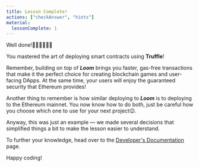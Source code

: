 ```yaml
---
title: Lesson Complete!
actions: ["checkAnswer", "hints"]
material:
  lessonComplete: 1
---
```


Well done!👏🏻👏🏻👏🏻

You mastered the art of deploying smart contracts using **Truffle**!

Remember, building on top of **_Loom_** brings you faster, gas-free transactions
that make it the perfect choice for creating blockchain games and user-facing
DApps. At the same time, your users will enjoy the guaranteed security that
Ethereum provides!

Another thing to remember is how similar deploying to **_Loom_** is to deploying
to the Ethereum mainnet. You now know how to do both, just be careful how you
choose which one to use for your next project😉.

Anyway, this was just an example — we made several decisions that simplified
things a bit to make the lesson easier to understand.

To further your knowledge, head over to the
<a href="https://loomx.io/developers/en/intro-to-loom.html" target=_blank>Developer's
Documentation</a> page.

Happy coding!

